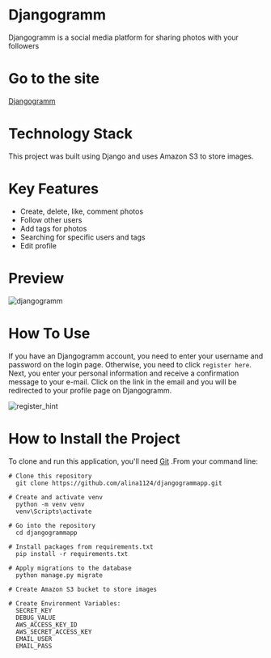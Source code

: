# Djangogramm
Djangogramm is a social media platform for sharing photos with your followers

# Go to the site
[Djangogramm](https://web-production-0387.up.railway.app/)

# Technology Stack
This project was built using Django and uses Amazon S3 to store images.

# Key Features
* Create, delete, like, comment photos
* Follow other users
* Add tags for photos
* Searching for specific users and tags
* Edit profile

# Preview
![djangogramm](https://user-images.githubusercontent.com/99839351/207478168-55305ea8-70d1-4fd0-a8bf-03c93b094eb0.gif)

# How To Use
If you have an Djangogramm account, you need to enter your username and password on the login page. Otherwise, you need to click `register here`. Next, you enter your personal information and receive a confirmation message to your e-mail. Click on the link in the email and you will be redirected to your profile page on Djangogramm.

![register_hint](https://user-images.githubusercontent.com/99839351/207478208-4352575d-b2d7-4575-92b9-037caa0c87eb.jpg)

# How to Install the Project
To clone and run this application, you'll need [Git](https://git-scm.com) .From your command line:
```
# Clone this repository
  git clone https://github.com/alina1124/djangogrammapp.git

# Create and activate venv
  python -m venv venv
  venv\Scripts\activate

# Go into the repository
  cd djangogrammapp
  
# Install packages from requirements.txt
  pip install -r requirements.txt
  
# Apply migrations to the database
  python manage.py migrate
  
# Create Amazon S3 bucket to store images

# Create Environment Variables:
  SECRET_KEY
  DEBUG_VALUE
  AWS_ACCESS_KEY_ID
  AWS_SECRET_ACCESS_KEY
  EMAIL_USER
  EMAIL_PASS  
```



